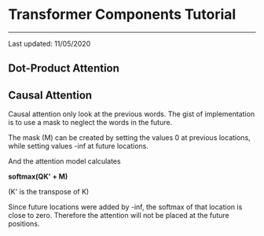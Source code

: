 # Transformer Components Tutorial

---

Last updated: 11/05/2020

## Dot-Product Attention


## Causal Attention

Causal attention only look at the previous words. The gist of implementation is to use a mask to neglect the words in the future.

The mask (M) can be created by setting the values 0 at previous locations, while setting values -inf at future locations.

And the attention model calculates

**softmax(QK' + M)**

(K' is the transpose of K)

Since future locations were added by -inf, the softmax of that location is close to zero. Therefore the attention will not be placed at the future positions.


